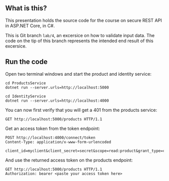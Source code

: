 What is this?
-------------

This presentation holds the source code for the course on secure REST
API in ASP.NET Core, in C#.

This is Git branch `lab/4`, an excersice on how to validate input
data.  The code on the tip of this branch represents the intended end
result of this excersice.

## Run the code

Open two terminal windows and start the product and identity service:

```shell
cd ProductsService
dotnet run --server.urls=http://localhost:5000
```

```shell
cd IdentityService
dotnet run --server.urls=http://localhost:4000
```

You can now first verify that you will get a 401 from the products
service:

```
GET http://localhost:5000/products HTTP/1.1
```

Get an access token from the token endpoint:

```
POST http://localhost:4000/connect/token
Content-Type: application/x-www-form-urlencoded

client_id=myclient&client_secret=secret&scope=read:product&grant_type=client_credentials
```

And use the returned access token on the products endpoint:

```
GET http://localhost:5000/products HTTP/1.1
Authorization: bearer <paste your access token here>
```

